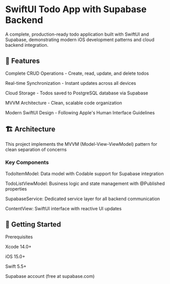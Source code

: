 # SwiftUI Todo App with Supabase Backend
A complete, production-ready todo application built with SwiftUI and Supabase, demonstrating modern iOS development patterns and cloud backend integration.
## 📱 Features

Complete CRUD Operations - Create, read, update, and delete todos

Real-time Synchronization - Instant updates across all devices

Cloud Storage - Todos saved to PostgreSQL database via Supabase

MVVM Architecture - Clean, scalable code organization

Modern SwiftUI Design - Following Apple's Human Interface Guidelines


## 🏗️ Architecture
This project implements the MVVM (Model-View-ViewModel) pattern for clean separation of concerns

### Key Components

TodoItemModel: Data model with Codable support for Supabase integration

TodoListViewModel: Business logic and state management with @Published properties

SupabaseService: Dedicated service layer for all backend communication

ContentView: SwiftUI interface with reactive UI updates


## 🚀 Getting Started
Prerequisites

Xcode 14.0+

iOS 15.0+

Swift 5.5+

Supabase account (free at supabase.com)
